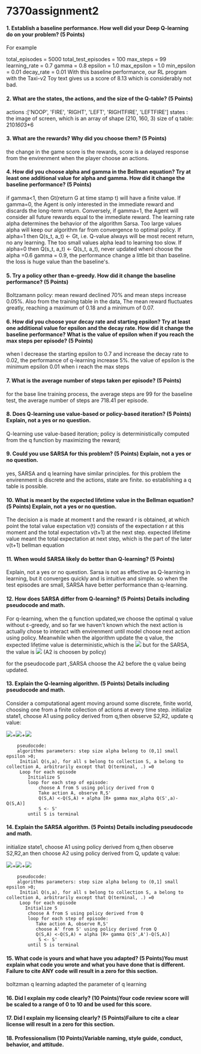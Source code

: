 
# 7370assignment2
#### 1. Establish a baseline performance. How well did your Deep Q-learning do on your problem? (5 Points) 
For example

total_episodes = 5000
total_test_episodes = 100
max_steps = 99
learning_rate = 0.7
gamma = 0.8
epsilon = 1.0
max_epsilon = 1.0
min_epsilon = 0.01
decay_rate = 0.01 With this baseline performance, our RL program with the Taxi-v2 Toy text gives us a score of 8.13 which is considerably not bad.

#### 2. What are the states, the actions, and the size of the Q-table? (5 Points)

  actions :['NOOP', 'FIRE', 'RIGHT', 'LEFT', 'RIGHTFIRE', 'LEFTFIRE']
  states : the image of screen, which is an array of shape (210, 160, 3) 
  size of q table: 210*160*3*6

#### 3. What are the rewards? Why did you choose them? (5 Points)

 the change in the game score is the rewards, 
 score is a delayed response from the envirenment when the player choose an actions.
 

#### 4. How did you choose alpha and gamma in the Bellman equation? Try at least one additional value for alpha and gamma. How did it change the baseline performance?  (5 Points)
 if gamma<1, then Gt(return G at time stamp t) will have a finite value. If gamma=0, the Agent is only interested in the immediate reward and discards the long-term return. Conversely, if gamma=1, the Agent will consider all future rewards equal to the immediate reward.
The learning rate alpha determines the behavior of the algorithm Sarsa. Too large values alpha will keep our algorithm far from convergence to optimal policy. If alpha=1 then Q(s_t, a_t) ← Gt, i.e. Q-value always will be most recent return, no any learning. The too small values alpha lead to learning too slow. If alpha=0 then Q(s_t, a_t) ← Q(s_t, a_t), never updated
whenI choose the alpha =0.6 gamma = 0.9, the performance change a little bit than baseline. the loss is huge value than the baseline's.

#### 5. Try a policy other than e-greedy. How did it change the baseline performance? (5 Points)
Boltzamann policy: mean reward declined 70% and mean steps increase 0.05%. Also from the training table in the data, The mean reward fluctuates greatly, reaching a maximum of 0.18 and a minimum of 0.07.

#### 6. How did you choose your decay rate and starting epsilon? Try at least one additional value for epsilon and the decay rate. How did it change the baseline performance? What is the value of epsilon when if you reach the max steps per episode? (5 Points)
 when I decrease the starting epsilon to 0.7 and increase the decay rate to 0.02, the performance of q-learning  increase 5%.   the value of epsilon is the minimum epsilon 0.01 when i reach the max steps

#### 7. What is the average number of steps taken per episode? (5 Points)
for the base line training process, the average steps are 99
for the baseline test, the average number of steps are 718.41 per episode. 
 
#### 8. Does Q-learning use value-based or policy-based iteration? (5 Points) Explain, not a yes or no question. 
Q-learning use value-based iteration; policy is deterministically computed from the q function by maximizing the reward;


#### 9. Could you use SARSA for this problem? (5 Points) Explain, not a yes or no question. 
yes, SARSA and q learning have similar principles. for this problem the envirenment is discrete and  the actions, state are finite. so establishing a q table is possible. 
 

#### 10. What is meant by the expected lifetime value in the Bellman equation?(5 Points) Explain, not a yes or no question. 
The decision a is made at moment t and the reward r is obtained, at which point the total value expectation v(t) consists of the expectation r at this moment and the total expectation v(t+1) at the next step. expected lifetime value meant the total expectation at next step, which is the part of the later v(t+1)
 bellman equation 

#### 11. When would SARSA likely do better than Q-learning? (5 Points)
Explain, not a yes or no question. 
Sarsa is not as effective as Q-learning in learning, but it converges quickly and is intuitive and simple. so when the test episodes are small, SARSA have better performance than q-learning.
 

#### 12. How does SARSA differ from Q-learning? (5 Points)  Details including pseudocode and math.
For q-learning, when the q function updated,we choose the optimal q value without ε-greedy, and so far we haven't known which the next action is actually chose to interact with envirenment until model choose next action using policy.
Meanwhile when the algorithm update the q value, the expected lifetime value is deterministic,which is the <img src="http://chart.googleapis.com/chart?cht=tx&chl= max_{\alpha}Q_k(s_2,a_2)" style="border:none;"> but for the SARSA, the value is  <img src="http://chart.googleapis.com/chart?cht=tx&chl= {\alpha}Q_k(s_2,A_2)" style="border:none;"> (A2 is choosen by policy)
 
 for the pseudocode part ,SARSA choose the A2 before the q value being updated. 
#### 13. Explain the Q-learning algorithm. (5 Points)  Details including pseudocode and math. 
Consider a computational agent moving around some discrete, finite world, choosing one from a finite collection of actions at every time step. initialize state1, choose A1 using policy derived from q,then observe S2,R2, update q value: 

<img src="http://chart.googleapis.com/chart?cht=tx&chl=Q_{k+1}(S_1,A_1)=Q_k(S_1,A_1)" style="border:none;">+<img src="http://chart.googleapis.com/chart?cht=tx&chl={\alpha}[R_{2}" style="border:none;">+<img src="http://chart.googleapis.com/chart?cht=tx&chl={\gamma}max_{\alpha}Q_k(S_2,a_2)-Q_k(S_1,A_1)]" style="border:none;">

        pseudocode:
        algorithms parameters: step size alpha belong to (0,1] small epsilon >0;
         Initial Q(s,a), for all s belong to collection S, a belong to collection A, arbitrarily except that Q(terminal, .) =0
         Loop for each episode 
            Initialize S
            loop for each step of episode:
                choose A from S using policy derived from Q
                Take action A, observe R,S'
                Q(S,A) <-Q(S,A) + alpha [R+ gamma max_alpha Q(S',a)-Q(S,A)]
                S <- S'
            until S is terminal

#### 14. Explain the SARSA algorithm. (5 Points)  Details including pseudocode and math. 
initialize state1, choose A1 using policy derived from q,then observe S2,R2,an then choose A2 using policy derived from  Q, update q value: 

<img src="http://chart.googleapis.com/chart?cht=tx&chl=Q_{k+1}(S_1,A_1)=Q_k(S_1,A_1)" style="border:none;">+<img src="http://chart.googleapis.com/chart?cht=tx&chl={\alpha}[R_{2}" style="border:none;">+<img src="http://chart.googleapis.com/chart?cht=tx&chl={\gamma}{\alpha}Q_k(S_2,A_2)-Q_k(S_1,A_1)]" style="border:none;">


        pseudocode:
        algorithms parameters: step size alpha belong to (0,1] small epsilon >0;
         Initial Q(s,a), for all s belong to collection S, a belong to collection A, arbitrarily except that Q(terminal, .) =0
         Loop for each episode 
           Initialize S
            choose A from S using policy derived from Q
            loop for each step of episode:
               Take action A, observe R,S'
               choose A' from S' using policy derived from Q
               Q(S,A) <-Q(S,A) + alpha [R+ gamma Q(S',A')-Q(S,A)]
                S <- S'
            until S is terminal
 

#### 15. What code is yours and what have you adapted? (5 Points)You must explain what code you wrote and what you have done that is different. Failure to cite ANY code will result in a zero for this section.
boltzman q learning 
adapted the parameter of q learning
 

#### 16. Did I explain my code clearly? (10 Points)Your code review score will be scaled to a range of 0 to 10 and be used for this score.

 

#### 17. Did I explain my licensing clearly? (5 Points)Failure to cite a clear license will result in a zero for this section.

 

#### 18. Professionalism (10 Points)Variable naming, style guide, conduct, behavior, and attitude.
